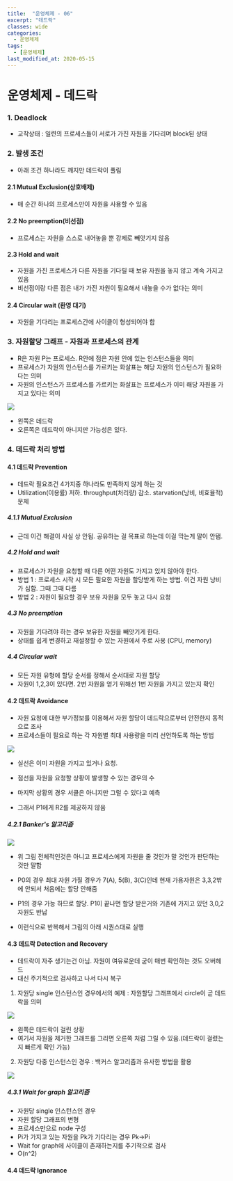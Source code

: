 ```yaml
---
title:  "운영체제 - 06"
excerpt: "데드락"
classes: wide
categories:
  - 운영체제
tags:
  - [운영체제]
last_modified_at: 2020-05-15
---
```




# 운영체제 - 데드락

### 1. Deadlock

* 교착상태 : 일련의 프로세스들이 서로가 가진 자원을 기다리며 block된 상태



### 2. 발생 조건

* 아래 조건 하나라도 깨지만 데드락이 풀림

#### 2.1 Mutual Exclusion(상호배제)

*  매 순간 하나의 프로세스만이 자원을 사용할 수 있음

#### 2.2 No preemption(비선점)

* 프로세스는 자원을 스스로 내어놓을 뿐 강제로 빼앗기지 않음

#### 2.3 Hold and wait

* 자원을 가진 프로세스가 다른 자원을 기다릴 때 보유 자원을 놓지 않고 계속 가지고 있음
* 비선점이랑 다른 점은 내가 가진 자원이 필요해서 내놓을 수가 없다는 의미

#### 2.4 Circular wait (환영 대기)

* 자원을 기다리는 프로세스간에 사이클이 형성되어야 함

  

### 3. 자원할당 그래프 - 자원과 프로세스의 관계

* R은 자원 P는 프로세스. R안에 점은 자원 안에 있는 인스턴스들을 의미
* 프로세스가 자원의 인스턴스를 가르키는 화살표는 해당 자원의 인스턴스가 필요하다는 의미
* 자원의 인스턴스가 프로세스를 가르키는 화살표는 프로세스가 이미 해당 자원을 가지고 있다는 의미

![]({{site.url}}/assets/images/os46.PNG)

* 왼쪽은 데드락
* 오른쪽은 데드락이 아니지만 가능성은 있다.



### 4. 데드락 처리 방법

#### 4.1 데드락 Prevention

* 데드락 필요조건 4가지중 하나라도 만족하지 않게 하는 것
* Utilization(이용률) 저하. throughput(처리량) 감소. starvation(낭비, 비효율적) 문제

##### 4.1.1 Mutual Exclusion

* 근데 이건 해결이 사실 상 안됨. 공유하는 걸 목표로 하는데 이걸 막는게 말이 안됌.

##### 4.2 Hold and wait

* 프로세스가 자원을 요청할 때 다른 어떤 자원도 가지고 있지 않아야 한다.
* 방법 1 : 프로세스 시작 시 모든 필요한 자원을 할당받게 하는 방법. 이건 자원 낭비가 심함. 그때 그때 다름
* 방법 2 : 자원이 필요할 경우 보유 자원을 모두 놓고 다시 요청

##### 4.3 No preemption

* 자원을 기다려야 하는 경우 보유한 자원을 빼앗기게 한다.
* 상태를 쉽게 변경하고 재설정할 수 있는 자원에서 주로 사용 (CPU, memory)

##### 4.4 Circular wait

* 모든 자원 유형에 할당 순서를 정해서 순서대로 자원 할당
* 자원이 1,2,3이 있다면. 2번 자원을 얻기 위해선 1번 자원을 가지고 있는지 확인



#### 4.2 데드락 Avoidance

* 자원 요청에 대한 부가정보를 이용해서 자원 할당이 데드락으로부터 안전한지 동적으로 조사
* 프로세스들이 필요로 하는 각 자원별 최대 사용량을 미리 선언하도록 하는 방법

![]({{site.url}}/assets/images/os47.PNG)

* 실선은 이미 자원을 가지고 있거나 요청.
* 점선을 자원을 요청할 상황이 발생할 수 있는 경우의 수

* 마지막 상황의 경우 서클은 아니지만 그럴 수 있다고 예측
* 그래서 P1에게 R2를 제공하지 않음

##### 4.2.1 Banker's 알고리즘

![]({{site.url}}/assets/images/os48.PNG)

* 위 그림 전체적인것은 아니고 프로세스에게 자원을 줄 것인가 말 것인가 판단하는 것만 말함

* P0의 경우 최대 자원 가질 경우가 7(A), 5(B), 3(C)인데 현재 가용자원은 3,3,2밖에 안되서 처음에는 할당 안해줌

* P1의 경우 가능 하므로 할당. P1이 끝나면 할당 받은거와 기존에 가지고 있던 3,0,2 자원도 반납

* 이런식으로 반복해서 그림의 아래 시퀀스대로 실행

  

#### 4.3 데드락 Detection and Recovery

* 데드락이 자주 생기는건 아님. 자원이 여유로운데 굳이 매번 확인하는 것도 오버헤드
* 대신 주기적으로 검사하고 나서 다시 복구

1. 자원당 single 인스턴스인 경우에서의 예제 : 자원할당 그래프에서 circle이 곧 데드락을 의미

![]({{site.url}}/assets/images/os49.PNG)

* 왼쪽은 데드락이 걸린 상황
* 여기서 자원을 제거한 그래프를 그리면 오른쪽 처럼 그릴 수 있음.(데드락이 걸렸는지 빠르게 확인 가능)

2. 자원당 다중 인스턴스인 경우 : 백커스 알고리즘과 유사한 방법을 활용

![]({{site.url}}/assets/images/os50.PNG)



##### 4.3.1 Wait for graph 알고리즘

* 자원당 single 인스턴스인 경우
* 자원 할당 그래프의 변형
* 프로세스만으로 node 구성
* Pi가 가지고 있는 자원을 Pk가 기다리는 경우 Pk->Pi
* Wait for graph에 사이클이 존재하는지를 주기적으로 검사
* O(n^2)





#### 4.4 데드락 Ignorance











